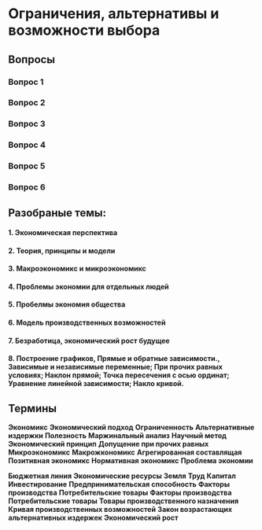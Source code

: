 # Ограничения, альтернативы и возможности выбора
## Вопросы 
### Вопрос 1

### Вопрос 2 

### Вопрос 3

### Вопрос 4 

### Вопрос 5
### Вопрос 6

## Разобраные темы:
#### 1.  Экономическая перспектива
#### 2. Теория, принципы и модели
#### 3. Макроэкономикс и микроэкономикс
#### 4. Проблемы экономии для отдельных людей
#### 5. Пробелмы экономия общества
#### 6. Модель производственных возможностей
#### 7. Безработица, экономический рост будущее
#### 8. Построение графиков, Прямые и обратные зависимости., Зависимые и независимые переменные; При прочих равных условиях; Наклон прямой; Точка пересечения с осью ординат; Уравнение линейной зависимости; Накло кривой.

## Термины

**Экономикс**
**Экономический подход**
**Ограниченность**
**Альтернативные издержки**
**Полезность**
**Маржинальный анализ**
**Научный метод**
**Экономический принцип**
**Допущение при прочих равных**
**Микроэкономикс**
**Макрожкономикс**
**Агрегированная составлящая**
**Позитивная экономикс**
**Нормативная экономикс**
**Проблема экономии**

**Бюджетная линия** 
**Экономические ресурсы**
**Земля** 
**Труд**
**Капитал**
**Инвестирование** 
**Предпринимательская способность**
**Факторы производства**
**Потребительские товары**
**Факторы производства**
**Потребительские товары**
**Товары производственного назначения** 
**Кривая производственных возможностей**
**Закон возрастающих альтернативных издержек**
**Экономический рост**
